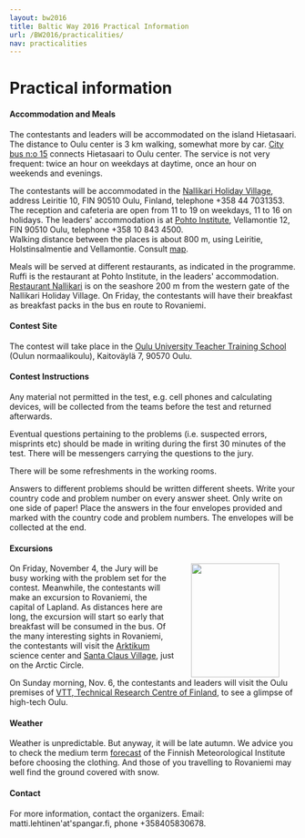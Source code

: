 ```yaml
---
layout: bw2016
title: Baltic Way 2016 Practical Information
url: /BW2016/practicalities/
nav: practicalities
---
```


# Practical information

<h4>Accommodation and Meals</h4>

The contestants and leaders will be accommodated on the island Hietasaari. The distance to Oulu center is 3 km walking, 
somewhat more by car. [City bus n:o 15](http://www.oulunjoukkoliikenne.fi/english) connects Hietasaari to Oulu center. The service is not very frequent: twice an hour on weekdays at daytime, once an hour on weekends and evenings.  

The contestants will be accommodated in the [Nallikari Holiday Village](http://nallikari.fi/en/), 
address Leiritie 10, FIN 90510 Oulu, Finland, telephone +358 44 7031353. The reception and cafeteria are open from 11 to 19 on weekdays, 11 to 16 on holidays. 
The leaders' accommodation is at [Pohto Institute](https://www.pohto.fi/index.php?sl=en), Vellamontie 12, FIN 90510 Oulu, telephone +358 10 843 4500.  
Walking distance between the places is about 800 m, using Leiritie, Holstinsalmentie and Vellamontie. Consult [map](https://www.fonecta.fi/kartat/Leiritie%2010,%2090510,%20OULU).

Meals will be served at different restaurants, as indicated in the programme. Ruffi is the restaurant at Pohto 
Institute, in the leaders' accommodation. [Restaurant Nallikari](http://www.ravintolanallikari.fi/en/) is on the seashore 200 m from the western gate of 
the Nallikari Holiday Village. On Friday, the contestants will have their breakfast as breakfast packs in the bus 
en route to Rovaniemi.

<h4>Contest Site</h4>

The contest will take place in the [Oulu University Teacher Training School](https://norssiportti.oulu.fi/index.php?id=3659&lang_id=1) (Oulun normaalikoulu), 
Kaitoväylä 7, 90570 Oulu. 

<h4>Contest Instructions</h4> 

Any material not permitted in the test, e.g. cell phones and calculating devices, will be collected from the teams before the test and returned afterwards. 

Eventual questions pertaining to the problems (i.e. suspected errors, misprints etc) should be made in writing during 
the first 30 minutes of the test. There will be messengers carrying the questions to the jury.

There will be some refreshments in the working rooms.

Answers to different problems should be written different sheets. Write your country code and problem number on 
every answer sheet. Only write on one side of paper! Place the answers in the four envelopes provided and 
marked with the country code and problem numbers. The envelopes will be collected at the end. 

<h4>Excursions</h4>

<img src="/BW2016/practicalities/napap.JPG" width="155" height="200" align="right" hspace="30">On Friday, November 4, the Jury will be busy working with the problem set for the contest. Meanwhile, the contestants 
will make an excursion to Rovaniemi, the capital of Lapland. As distances here are long, the excursion will 
start so early that breakfast will be consumed in the bus. Of the many interesting sights in Rovaniemi, the 
contestants will visit the [Arktikum](http://www.arktikum.fi/EN/home.html) science center and [Santa Claus Village](http://www.arktikum.fi/EN/home.html), just on the Arctic Circle.

On Sunday morning, Nov. 6, the contestants and leaders will visit the Oulu premises of [VTT, Technical 
Research Centre of Finland](http://www.vttresearch.com/),  to see a glimpse of high-tech Oulu.

<h4>Weather</h4>

Weather is unpredictable. But anyway, it will be late autumn. We advice you to check the medium term [forecast](http://en.ilmatieteenlaitos.fi/weather/oulu?forecast=daily) of the Finnish Meteorological Institute before choosing the clothing. And those of you travelling to Rovaniemi may well find the ground covered with snow. 

<h4>Contact</h4>

For more information, contact the organizers. Email: matti.lehtinen'at'spangar.fi, phone +358405830678.


